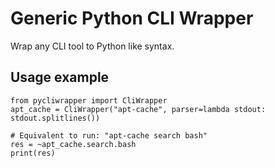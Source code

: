 # Generic Python CLI Wrapper

Wrap any CLI tool to Python like syntax.

## Usage example

```
from pycliwrapper import CliWrapper
apt_cache = CliWrapper("apt-cache", parser=lambda stdout: stdout.splitlines())

# Equivalent to run: "apt-cache search bash" 
res = ~apt_cache.search.bash
print(res)
```
